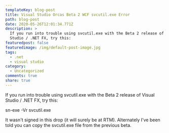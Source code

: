 ```yaml
---
templateKey: blog-post
title: Visual Studio Orcas Beta 2 WCF svcutil.exe Error
path: blog-post
date: 2020-05-26T12:01:34.771Z
description: >
  If you run into trouble using svcutil.exe with the Beta 2 release of Visual
  Studio / .NET FX, try this:
featuredpost: false
featuredimage: /img/default-post-image.jpg
tags:
  - .net
  - visual studio
category:
  - Uncategorized
comments: true
share: true
---
```

<!--StartFragment-->

If you run into trouble using svcutil.exe with the Beta 2 release of Visual Studio / .NET FX, try this:

sn-exe -Vr svcutil.exe

It wasn't signed in this drop (it will surely be at RTM). Alternately I've been told you can copy the svcutil.exe file from the previous beta.

<!--EndFragment-->